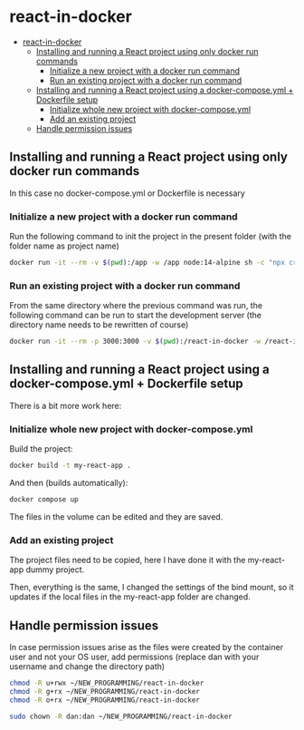 # react-in-docker

- [react-in-docker](#react-in-docker)
  - [Installing and running a React project using only docker run commands](#installing-and-running-a-react-project-using-only-docker-run-commands)
    - [Initialize a new project with a docker run command](#initialize-a-new-project-with-a-docker-run-command)
    - [Run an existing project with a docker run command](#run-an-existing-project-with-a-docker-run-command)
  - [Installing and running a React project using a docker-compose.yml + Dockerfile setup](#installing-and-running-a-react-project-using-a-docker-composeyml--dockerfile-setup)
    - [Initialize whole new project with docker-compose.yml](#initialize-whole-new-project-with-docker-composeyml)
    - [Add an existing project](#add-an-existing-project)
  - [Handle permission issues](#handle-permission-issues)

## Installing and running a React project using only docker run commands

In this case no docker-compose.yml or Dockerfile is necessary

### Initialize a new project with a docker run command

Run the following command to init the project in the present folder (with the folder name as project name)

```bash
docker run -it --rm -v $(pwd):/app -w /app node:14-alpine sh -c "npx create-react-app ."
```

### Run an existing project with a docker run command

From the same directory where the previous command was run, the following command can be run to start the development server (the directory name needs to be rewritten of course)

```bash
docker run -it --rm -p 3000:3000 -v $(pwd):/react-in-docker -w /react-in-docker node:14-alpine sh -c "npm install && npm start"
```
## Installing and running a React project using a docker-compose.yml + Dockerfile setup

There is a bit more work here:

### Initialize whole new project with docker-compose.yml

Build the project:

```bash
docker build -t my-react-app .
```

And then (builds automatically):
```bash
docker compose up
```

The files in the volume can be edited and they are saved.

### Add an existing project

The project files need to be copied, here I have done it with the my-react-app dummy project.

Then, everything is the same, I changed the settings of the bind mount, so it updates if the local files in the my-react-app folder are changed.

## Handle permission issues
In case permission issues arise as the files were created by the container user and not your OS user, add permissions (replace dan with your username and change the directory path)

```bash
chmod -R u+rwx ~/NEW_PROGRAMMING/react-in-docker
chmod -R g+rx ~/NEW_PROGRAMMING/react-in-docker
chmod -R o+rx ~/NEW_PROGRAMMING/react-in-docker

sudo chown -R dan:dan ~/NEW_PROGRAMMING/react-in-docker
```